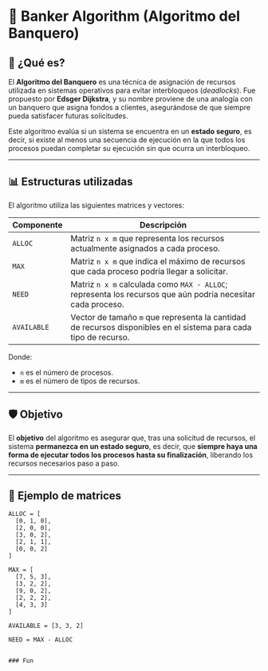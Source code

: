 # 🧠 Banker Algorithm (Algoritmo del Banquero)

## 📌 ¿Qué es?

El **Algoritmo del Banquero** es una técnica de asignación de recursos utilizada en sistemas operativos para evitar interbloqueos (*deadlocks*). Fue propuesto por **Edsger Dijkstra**, y su nombre proviene de una analogía con un banquero que asigna fondos a clientes, asegurándose de que siempre pueda satisfacer futuras solicitudes.

Este algoritmo evalúa si un sistema se encuentra en un **estado seguro**, es decir, si existe al menos una secuencia de ejecución en la que todos los procesos puedan completar su ejecución sin que ocurra un interbloqueo.

---

## 📊 Estructuras utilizadas

El algoritmo utiliza las siguientes matrices y vectores:

| Componente  | Descripción |
|-------------|-------------|
| `ALLOC`     | Matriz `n x m` que representa los recursos actualmente asignados a cada proceso. |
| `MAX`       | Matriz `n x m` que indica el máximo de recursos que cada proceso podría llegar a solicitar. |
| `NEED`      | Matriz `n x m` calculada como `MAX - ALLOC`; representa los recursos que aún podría necesitar cada proceso. |
| `AVAILABLE` | Vector de tamaño `m` que representa la cantidad de recursos disponibles en el sistema para cada tipo de recurso. |

Donde:
- `n` es el número de procesos.
- `m` es el número de tipos de recursos.

---

## 🛡️ Objetivo

El **objetivo** del algoritmo es asegurar que, tras una solicitud de recursos, el sistema **permanezca en un estado seguro**, es decir, que **siempre haya una forma de ejecutar todos los procesos hasta su finalización**, liberando los recursos necesarios paso a paso.

---

## 🧮 Ejemplo de matrices

```text
ALLOC = [
  [0, 1, 0],
  [2, 0, 0],
  [3, 0, 2],
  [2, 1, 1],
  [0, 0, 2]
]

MAX = [
  [7, 5, 3],
  [3, 2, 2],
  [9, 0, 2],
  [2, 2, 2],
  [4, 3, 3]
]

AVAILABLE = [3, 3, 2]

NEED = MAX - ALLOC


### Fun
